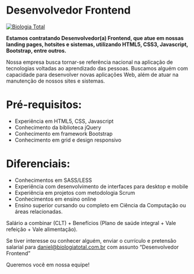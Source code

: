 # Desenvolvedor Frontend

[![Biologia Total](https://www.biologiatotal.com.br/pages/biologiatotal/template/home/assets/images/logo-colorido.png)](https://www.biologiatotal.com.br/)

**Estamos contratando Desenvolvedor(a) Frontend, que atue em nossas landing pages, hotsites e sistemas, utilizando HTML5, CSS3, Javascript, Bootstrap, entre outros.**

Nossa empresa busca tornar-se referência nacional na aplicação de tecnologias voltadas ao aprendizado das pessoas. Buscamos alguém com capacidade para desenvolver novas aplicações Web, além de atuar na manutenção de nossos sites e sistemas.

# Pré-requisitos:
- Experiência em HTML5, CSS, Javascript
- Conhecimento da biblioteca jQuery
- Conhecimento em framework Bootstrap
- Conhecimento em grid e design responsivo

# Diferenciais:
- Conhecimentos em SASS/LESS
- Experiência com desenvolvimento de interfaces para desktop e mobile
- Experiência em projetos com metodologia Scrum
- Conhecimentos em ensino online
- Ensino superior cursando ou completo em Ciência da Computação ou áreas relacionadas.

Salário a combinar (CLT) + Benefícios (Plano de saúde integral + Vale refeição + Vale alimentação).
   
Se tiver interesse ou conhecer alguém, enviar o currículo e pretensão salarial para daniel@biologiatotal.com.br com assunto “Desenvolvedor Frontend” 

Queremos você em nossa equipe!
